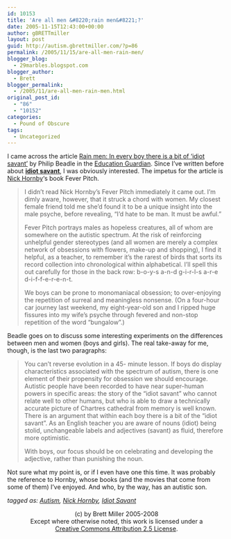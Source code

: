 ```yaml
---
id: 10153
title: 'Are all men &#8220;rain men&#8221;?'
date: 2005-11-15T12:43:00+00:00
author: gBRETTmiller
layout: post
guid: http://autism.gbrettmiller.com/?p=86
permalink: /2005/11/15/are-all-men-rain-men/
blogger_blog:
  - 29marbles.blogspot.com
blogger_author:
  - Brett
blogger_permalink:
  - /2005/11/are-all-men-rain-men.html
original_post_id:
  - "86"
  - "10152"
categories:
  - Pound of Obscure
tags:
  - Uncategorized
---
```

I came across the article [Rain men: In every boy there is a bit of &#8216;idiot savant&#8217;](http://education.guardian.co.uk/schools/teach/story/0,14037,1642425,00.html) by Philip Beadle in the [Education Guardian](http://education.guardian.co.uk/). Since I&#8217;ve written before about [**idiot savant**](http://wastebook.blogspot.com/2003/09/idiot-savant-oxymoron.html), I was obviously interested. The impetus for the article is [Nick Hornby](http://www.penguin.co.uk/static/cs/uk/0/minisites/nickhornby/)&#8216;s book Fever Pitch.

> I didn&#8217;t read Nick Hornby&#8217;s Fever Pitch immediately it came out. I&#8217;m dimly aware, however, that it struck a chord with women. My closest female friend told me she&#8217;d found it to be a unique insight into the male psyche, before revealing, &#8220;I&#8217;d hate to be man. It must be awful.&#8221;
> 
> Fever Pitch portrays males as hopeless creatures, all of whom are somewhere on the autistic spectrum. At the risk of reinforcing unhelpful gender stereotypes (and all women are merely a complex network of obsessions with flowers, make-up and shopping), I find it helpful, as a teacher, to remember it&#8217;s the rarest of birds that sorts its record collection into chronological within alphabetical. I&#8217;ll spell this out carefully for those in the back row: b-o-y-s a-n-d g-i-r-l-s a-r-e d-i-f-f-e-r-e-n-t.
> 
> We boys can be prone to monomaniacal obsession; to over-enjoying the repetition of surreal and meaningless nonsense. (On a four-hour car journey last weekend, my eight-year-old son and I ripped huge fissures into my wife&#8217;s psyche through fevered and non-stop repetition of the word &#8220;bungalow&#8221;.)

Beadle goes on to discuss some interesting experiments on the differences between men and women (boys and girls). The real take-away for me, though, is the last two paragraphs:

> You can&#8217;t reverse evolution in a 45- minute lesson. If boys do display characteristics associated with the spectrum of autism, there is one element of their propensity for obsession we should encourage. Autistic people have been recorded to have near super-human powers in specific areas: the story of the &#8220;idiot savant&#8221; who cannot relate well to other humans, but who is able to draw a technically accurate picture of Chartres cathedral from memory is well known. There is an argument that within each boy there is a bit of the &#8220;idiot savant&#8221;. As an English teacher you are aware of nouns (idiot) being stolid, unchangeable labels and adjectives (savant) as fluid, therefore more optimistic.
> 
> With boys, our focus should be on celebrating and developing the adjective, rather than punishing the noun.

Not sure what my point is, or if I even have one this time. It was probably the reference to Hornby, whose books (and the movies that come from some of them) I&#8217;ve enjoyed. And who, by the way, has an autistic son.

_tagged as: <a href="http://technorati.com/tag/autism" rel="tag">Autism</a>, <a href="http://technorati.com/tag/Nick+Hornby" rel="tag">Nick Hornby</a>, <a href="http://technorati.com/tag/Idiot+Savant" rel="tag">Idiot Savant</a>_

<div class="blogger-post-footer">
  <p align="center">
    (c) by Brett Miller 2005-2008<br /> Except where otherwise noted, this work is licensed under a<br /> <a href="http://creativecommons.org/licenses/by/2.5/" rel="license">Creative Commons Attribution 2.5 License</a>.
  </p>
</div>